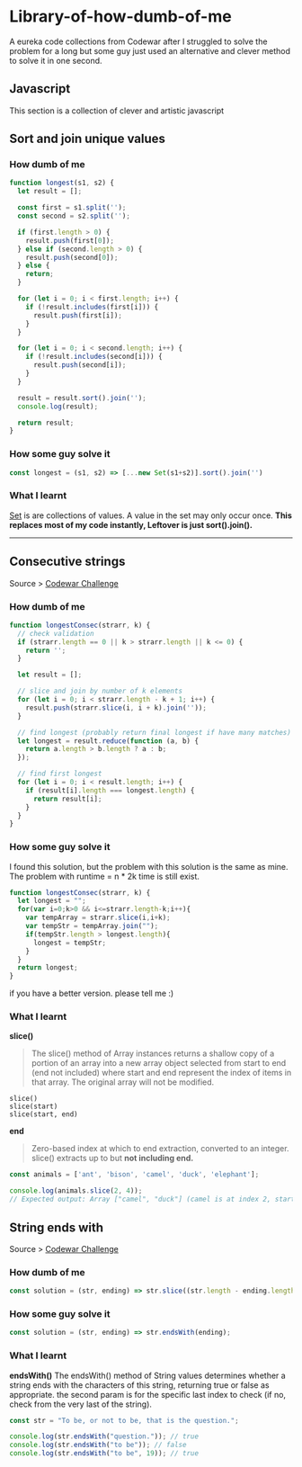 # Library-of-how-dumb-of-me
A eureka code collections from Codewar after I struggled to solve the problem for a long but some guy just used an alternative and clever method to solve it in one second.


## Javascript
This section is a collection of clever and artistic javascript

## Sort and join unique values
### How dumb of me
```javascript
function longest(s1, s2) {
  let result = [];

  const first = s1.split('');
  const second = s2.split('');

  if (first.length > 0) {
    result.push(first[0]);
  } else if (second.length > 0) {
    result.push(second[0]);
  } else {
    return;
  }

  for (let i = 0; i < first.length; i++) {
    if (!result.includes(first[i])) {
      result.push(first[i]);
    }
  }

  for (let i = 0; i < second.length; i++) {
    if (!result.includes(second[i])) {
      result.push(second[i]);
    }
  }

  result = result.sort().join('');
  console.log(result);

  return result;
}
```
### How some guy solve it
```javascript
const longest = (s1, s2) => [...new Set(s1+s2)].sort().join('')
```
### What I learnt
[Set](https://developer.mozilla.org/en-US/docs/Web/JavaScript/Reference/Global_Objects/Set) is are collections of values. A value in the set may only occur once. **This replaces most of my code instantly, Leftover is just sort().join().**
___
## Consecutive strings
Source > [Codewar Challenge](https://www.codewars.com/kata/56a5d994ac971f1ac500003e)
### How dumb of me
```javascript
function longestConsec(strarr, k) {
  // check validation
  if (strarr.length == 0 || k > strarr.length || k <= 0) {
    return '';
  }

  let result = [];

  // slice and join by number of k elements
  for (let i = 0; i < strarr.length - k + 1; i++) {
    result.push(strarr.slice(i, i + k).join(''));
  }

  // find longest (probably return final longest if have many matches)
  let longest = result.reduce(function (a, b) {
    return a.length > b.length ? a : b;
  });

  // find first longest
  for (let i = 0; i < result.length; i++) {
    if (result[i].length === longest.length) {
      return result[i];
    }
  }
}
```
### How some guy solve it
I found this solution, but the problem with this solution is the same as mine. The problem with runtime = n * 2k time is still exist.
```javascript
function longestConsec(strarr, k) {
  let longest = "";
  for(var i=0;k>0 && i<=strarr.length-k;i++){
    var tempArray = strarr.slice(i,i+k);
    var tempStr = tempArray.join("");
    if(tempStr.length > longest.length){
      longest = tempStr;
    }
  }
  return longest;
}
```
if you have a better version. please tell me :)

### What I learnt
**slice()**
> The slice() method of Array instances returns a shallow copy of a portion of an array into a new array object selected from start to end (end not included) where start and end represent the index of items in that array. The original array will not be modified.
```
slice()
slice(start)
slice(start, end)
```
**end**
> Zero-based index at which to end extraction, converted to an integer. slice() extracts up to but **not including end.**
```javascript
const animals = ['ant', 'bison', 'camel', 'duck', 'elephant'];

console.log(animals.slice(2, 4));
// Expected output: Array ["camel", "duck"] (camel is at index 2, start slice here (include camel), duck is not in index 4 => result = index 2,3 only (exclude elephant))
```

## String ends with
Source > [Codewar Challenge](https://www.codewars.com/kata/51f2d1cafc9c0f745c00037d)
### How dumb of me
```javascript
const solution = (str, ending) => str.slice((str.length - ending.length), str.length) == ending ? true : false
```
### How some guy solve it
```javascript
const solution = (str, ending) => str.endsWith(ending);
```

### What I learnt
**endsWith()**
The endsWith() method of String values determines whether a string ends with the characters of this string, returning true or false as appropriate. the second param is for the specific last index to check (if no, check from the very last of the string).
```javascript
const str = "To be, or not to be, that is the question.";

console.log(str.endsWith("question.")); // true
console.log(str.endsWith("to be")); // false
console.log(str.endsWith("to be", 19)); // true
```
